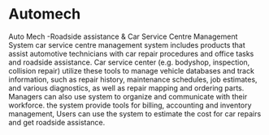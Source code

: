 # Automech
Auto Mech -Roadside assistance &amp; Car Service Centre Management System
car service centre management system includes products that assist automotive technicians with car repair procedures and office tasks and roadside assistance. Car service center (e.g. bodyshop, inspection, collision repair) utilize these tools to manage vehicle databases and track information, such as repair history, maintenance schedules, job estimates, and various diagnostics, as well as repair mapping and ordering parts. Managers can also use system to organize and communicate with their workforce. the system provide tools for billing, accounting and inventory management, Users can use the system to estimate the cost for car repairs and get roadside assistance.
